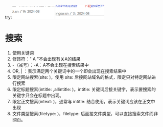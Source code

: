 try:![alt text](image-8.png)
![alt text](image-9.png)
# 搜索 #
1. 使用关键词
2. 修饰符：" A "不会出现有关A的结果
3. -（减号）：-A：A不会出现在搜索结果中
4. OR, | ：表示满足两个关键词中的一个即会出现在搜索结果中
5. 限定网站搜索(site: )，使用 site: 后接网站域名的格式，限定只对特定网站进行搜索
6. 限定标题搜索(intitle: ,allintitle: )，intitle: 关键词后接关键字，表示要搜索的关键字只会在标题中出现。
7. 限定正文搜索(intext: )，通常与 intitle: 结合使用，表示关键词应该在正文中出现
8. 文件类型搜索(filetype: )，filetype: 后面接文件类型，可以直接搜索文件而非网页。
   